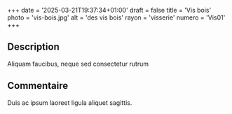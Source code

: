 +++
date = '2025-03-21T19:37:34+01:00'
draft = false
title = 'Vis bois'
photo = 'vis-bois.jpg'
alt = 'des vis bois'
rayon = 'visserie'
numero = 'Vis01'
+++

## Description
Aliquam faucibus, neque sed consectetur rutrum
## Commentaire
Duis ac ipsum laoreet ligula aliquet sagittis.